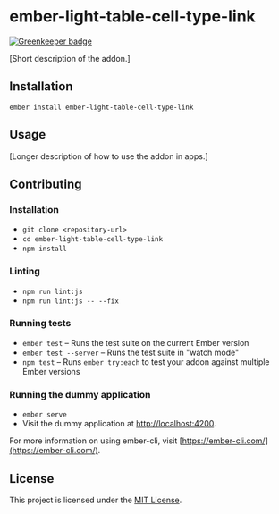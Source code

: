 ember-light-table-cell-type-link
==============================================================================

[![Greenkeeper badge](https://badges.greenkeeper.io/alt3/ember-light-table-cell-type-link.svg)](https://greenkeeper.io/)

[Short description of the addon.]

Installation
------------------------------------------------------------------------------

```
ember install ember-light-table-cell-type-link
```


Usage
------------------------------------------------------------------------------

[Longer description of how to use the addon in apps.]


Contributing
------------------------------------------------------------------------------

### Installation

* `git clone <repository-url>`
* `cd ember-light-table-cell-type-link`
* `npm install`

### Linting

* `npm run lint:js`
* `npm run lint:js -- --fix`

### Running tests

* `ember test` – Runs the test suite on the current Ember version
* `ember test --server` – Runs the test suite in "watch mode"
* `npm test` – Runs `ember try:each` to test your addon against multiple Ember versions

### Running the dummy application

* `ember serve`
* Visit the dummy application at [http://localhost:4200](http://localhost:4200).

For more information on using ember-cli, visit [https://ember-cli.com/](https://ember-cli.com/).

License
------------------------------------------------------------------------------

This project is licensed under the [MIT License](LICENSE.md).
